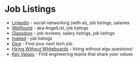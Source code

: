# Job Listings

- [LinkedIn](https://linkedin.com) - social networking (with ai), job listings, salaries
- [Wellfound](https://angel.co/) - aka AngelList, job listings
- [Glassdoor](https://www.glassdoor.com/) - job reviews, salary listings, job listings
- [Indeed](https://www.indeed.com/) - job listings
- [Dice](https://www.dice.com/) - Find your next tech job.
- [Hiring Without Whiteboards](https://github.com/poteto/hiring-without-whiteboards) - hiring without algo questions!
- [Key Values](https://www.keyvalues.com/) - Find engineering teams that share your values
